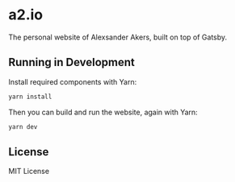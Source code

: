 # a2.io

The personal website of Alexsander Akers, built on top of Gatsby.

## Running in Development

Install required components with Yarn:

```sh
yarn install
```

Then you can build and run the website, again with Yarn:

```sh
yarn dev
```

## License 

MIT License
